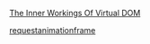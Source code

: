 [The Inner Workings Of Virtual DOM](https://medium.com/@rajaraodv/the-inner-workings-of-virtual-dom-666ee7ad47cf)

[requestanimationframe](https://javascript.ruanyifeng.com/htmlapi/requestanimationframe.html)
